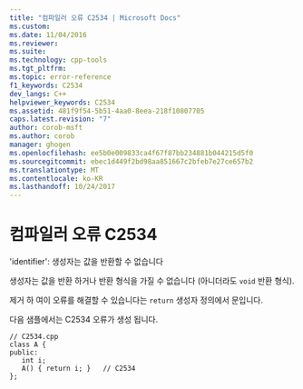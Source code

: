 ```yaml
---
title: "컴파일러 오류 C2534 | Microsoft Docs"
ms.custom: 
ms.date: 11/04/2016
ms.reviewer: 
ms.suite: 
ms.technology: cpp-tools
ms.tgt_pltfrm: 
ms.topic: error-reference
f1_keywords: C2534
dev_langs: C++
helpviewer_keywords: C2534
ms.assetid: 481f9f54-5b51-4aa0-8eea-218f10807705
caps.latest.revision: "7"
author: corob-msft
ms.author: corob
manager: ghogen
ms.openlocfilehash: ee5b0e009833ca4f67f87bb234881b044215d5f0
ms.sourcegitcommit: ebec1d449f2bd98aa851667c2bfeb7e27ce657b2
ms.translationtype: MT
ms.contentlocale: ko-KR
ms.lasthandoff: 10/24/2017
---
```

# <a name="compiler-error-c2534"></a>컴파일러 오류 C2534
'identifier': 생성자는 값을 반환할 수 없습니다  
  
 생성자는 값을 반환 하거나 반환 형식을 가질 수 없습니다 (아니더라도 `void` 반환 형식).  
  
 제거 하 여이 오류를 해결할 수 있습니다는 `return` 생성자 정의에서 문입니다.  
  
 다음 샘플에서는 C2534 오류가 생성 됩니다.  
  
```  
// C2534.cpp  
class A {  
public:  
   int i;  
   A() { return i; }   // C2534  
};  
```